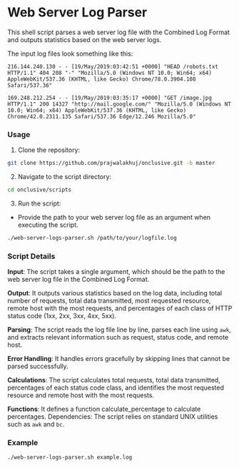 # Web Server Log Parser

This shell script parses a web server log file with the Combined Log Format and outputs statistics based on the web server logs.

The input log files look something like this:

`216.144.240.130 - - [19/May/2019:03:42:51 +0000] "HEAD /robots.txt HTTP/1.1" 404 208 "-" "Mozilla/5.0 (Windows NT 10.0; Win64; x64) AppleWebKit/537.36 (KHTML, like Gecko) Chrome/78.0.3904.108 Safari/537.36"`

`169.248.212.254 - - [19/May/2019:03:35:17 +0000] "GET /image.jpg HTTP/1.1" 200 14327 "http://mail.google.com/" "Mozilla/5.0 (Windows NT 10.0; Win64; x64) AppleWebKit/537.36 (KHTML, like Gecko) Chrome/42.0.2311.135 Safari/537.36 Edge/12.246 Mozilla/5.0"`

### Usage

1. Clone the repository:
```bash
git clone https://github.com/prajwalakhuj/onclusive.git -b master
```
2. Navigate to the script directory:
```bash
cd onclusive/scripts
```
3. Run the script:

- Provide the path to your web server log file as an argument when executing the script.
```bash
./web-server-logs-parser.sh /path/to/your/logfile.log
```

### Script Details
**Input**: The script takes a single argument, which should be the path to the web server log file in the Combined Log Format.

**Output**: It outputs various statistics based on the log data, including total number of requests, total data transmitted, most requested resource, remote host with the most requests, and percentages of each class of HTTP status code (1xx, 2xx, 3xx, 4xx, 5xx).

**Parsing**: The script reads the log file line by line, parses each line using `awk`, and extracts relevant information such as request, status code, and remote host.

**Error Handling**: It handles errors gracefully by skipping lines that cannot be parsed successfully.

**Calculations**: The script calculates total requests, total data transmitted, percentages of each status code class, and identifies the most requested resource and remote host with the most requests.

**Functions**: It defines a function calculate_percentage to calculate percentages.
Dependencies: The script relies on standard UNIX utilities such as `awk` and `bc`.

### Example

```bash
./web-server-logs-parser.sh example.log
```
